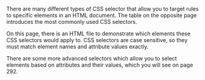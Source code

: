 There are many different types of CSS selector that allow you to target rules to specific elements in an HTML document. 
The table on the opposite page introduces the most commonly used CSS selectors.


On this page, there is an HTML file to demonstrate which elements these CSS selectors would apply to.
CSS selectors are case sensitive, so they must match element names and attribute values exactly.


There are some more advanced selectors which allow you to select elements based on attributes and their values, which you will see on page 292.